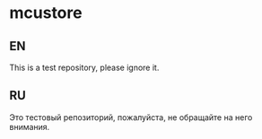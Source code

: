 # mcustore
## EN
This is a test repository, please ignore it.
## RU
Это тестовый репозиторий, пожалуйста, не обращайте на него внимания.
